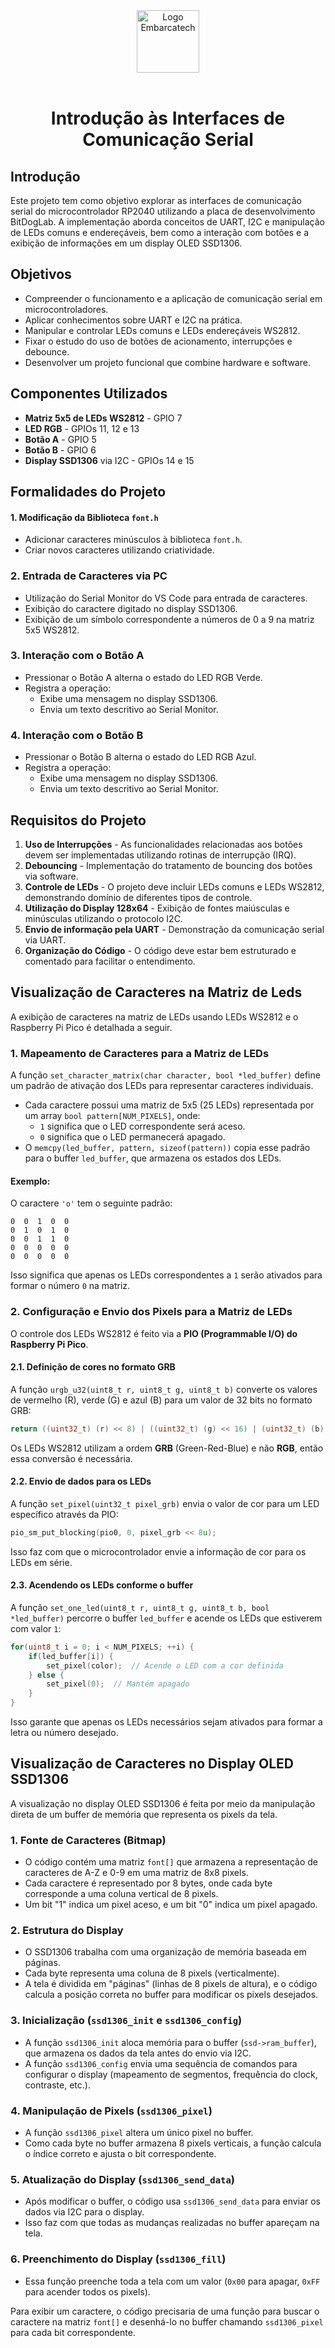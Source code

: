 <div align="center">
    <img src="https://moodle.embarcatech.cepedi.org.br/pluginfile.php/1/theme_moove/logo/1733422525/Group%20658.png" alt="Logo Embarcatech" height="100">
</div>

<br>


<div align="center">

# Introdução às Interfaces de Comunicação Serial

</div>

## Introdução
Este projeto tem como objetivo explorar as interfaces de comunicação serial do microcontrolador RP2040 utilizando a placa de desenvolvimento BitDogLab. A implementação aborda conceitos de UART, I2C e manipulação de LEDs comuns e endereçáveis, bem como a interação com botões e a exibição de informações em um display OLED SSD1306.

## Objetivos
- Compreender o funcionamento e a aplicação de comunicação serial em microcontroladores.
- Aplicar conhecimentos sobre UART e I2C na prática.
- Manipular e controlar LEDs comuns e LEDs endereçáveis WS2812.
- Fixar o estudo do uso de botões de acionamento, interrupções e debounce.
- Desenvolver um projeto funcional que combine hardware e software.

## Componentes Utilizados
- **Matriz 5x5 de LEDs WS2812** - GPIO 7
- **LED RGB** - GPIOs 11, 12 e 13
- **Botão A** - GPIO 5
- **Botão B** - GPIO 6
- **Display SSD1306** via I2C - GPIOs 14 e 15

## Formalidades do Projeto

#### 1. Modificação da Biblioteca `font.h`
- Adicionar caracteres minúsculos à biblioteca `font.h`.
- Criar novos caracteres utilizando criatividade.

### 2. Entrada de Caracteres via PC
- Utilização do Serial Monitor do VS Code para entrada de caracteres.
- Exibição do caractere digitado no display SSD1306.
- Exibição de um símbolo correspondente a números de 0 a 9 na matriz 5x5 WS2812.

### 3. Interação com o Botão A
- Pressionar o Botão A alterna o estado do LED RGB Verde.
- Registra a operação:
  - Exibe uma mensagem no display SSD1306.
  - Envia um texto descritivo ao Serial Monitor.

### 4. Interação com o Botão B
- Pressionar o Botão B alterna o estado do LED RGB Azul.
- Registra a operação:
  - Exibe uma mensagem no display SSD1306.
  - Envia um texto descritivo ao Serial Monitor.

## Requisitos do Projeto
1. **Uso de Interrupções** - As funcionalidades relacionadas aos botões devem ser implementadas utilizando rotinas de interrupção (IRQ).
2. **Debouncing** - Implementação do tratamento de bouncing dos botões via software.
3. **Controle de LEDs** - O projeto deve incluir LEDs comuns e LEDs WS2812, demonstrando domínio de diferentes tipos de controle.
4. **Utilização do Display 128x64** - Exibição de fontes maiúsculas e minúsculas utilizando o protocolo I2C.
5. **Envio de informação pela UART** - Demonstração da comunicação serial via UART.
6. **Organização do Código** - O código deve estar bem estruturado e comentado para facilitar o entendimento.

## Visualização de Caracteres na Matriz de Leds

A exibição de caracteres na matriz de LEDs usando LEDs WS2812 e o Raspberry Pi Pico é detalhada a seguir.

### **1. Mapeamento de Caracteres para a Matriz de LEDs**
A função `set_character_matrix(char character, bool *led_buffer)` define um padrão de ativação dos LEDs para representar caracteres individuais.

- Cada caractere possui uma matriz de 5x5 (25 LEDs) representada por um array `bool pattern[NUM_PIXELS]`, onde:
  - `1` significa que o LED correspondente será aceso.
  - `0` significa que o LED permanecerá apagado.
- O `memcpy(led_buffer, pattern, sizeof(pattern))` copia esse padrão para o buffer `led_buffer`, que armazena os estados dos LEDs.

#### **Exemplo:**
O caractere `'o'` tem o seguinte padrão:
```
0  0  1  0  0  
0  1  0  1  0  
0  0  1  1  0  
0  0  0  0  0  
0  0  0  0  0  
```
Isso significa que apenas os LEDs correspondentes a `1` serão ativados para formar o número `0` na matriz.

### **2. Configuração e Envio dos Pixels para a Matriz de LEDs**
O controle dos LEDs WS2812 é feito via a **PIO (Programmable I/O) do Raspberry Pi Pico**.

#### **2.1. Definição de cores no formato GRB**
A função `urgb_u32(uint8_t r, uint8_t g, uint8_t b)` converte os valores de vermelho (R), verde (G) e azul (B) para um valor de 32 bits no formato GRB:

```c
return ((uint32_t) (r) << 8) | ((uint32_t) (g) << 16) | (uint32_t) (b);
```
Os LEDs WS2812 utilizam a ordem **GRB** (Green-Red-Blue) e não **RGB**, então essa conversão é necessária.

#### **2.2. Envio de dados para os LEDs**
A função `set_pixel(uint32_t pixel_grb)` envia o valor de cor para um LED específico através da PIO:

```c
pio_sm_put_blocking(pio0, 0, pixel_grb << 8u);
```
Isso faz com que o microcontrolador envie a informação de cor para os LEDs em série.

#### **2.3. Acendendo os LEDs conforme o buffer**
A função `set_one_led(uint8_t r, uint8_t g, uint8_t b, bool *led_buffer)` percorre o buffer `led_buffer` e acende os LEDs que estiverem com valor `1`:

```c
for(uint8_t i = 0; i < NUM_PIXELS; ++i) {
    if(led_buffer[i]) {
        set_pixel(color);  // Acende o LED com a cor definida
    } else {
        set_pixel(0);  // Mantém apagado
    }
}
```

Isso garante que apenas os LEDs necessários sejam ativados para formar a letra ou número desejado.

## Visualização de Caracteres no Display OLED SSD1306

A visualização no display OLED SSD1306 é feita por meio da manipulação direta de um buffer de memória que representa os pixels da tela. 

### 1. **Fonte de Caracteres (Bitmap)**
   - O código contém uma matriz `font[]` que armazena a representação de caracteres de A-Z e 0-9 em uma matriz de 8x8 pixels.
   - Cada caractere é representado por 8 bytes, onde cada byte corresponde a uma coluna vertical de 8 pixels.
   - Um bit "1" indica um pixel aceso, e um bit "0" indica um pixel apagado.

### 2. **Estrutura do Display**
   - O SSD1306 trabalha com uma organização de memória baseada em páginas.
   - Cada byte representa uma coluna de 8 pixels (verticalmente).
   - A tela é dividida em "páginas" (linhas de 8 pixels de altura), e o código calcula a posição correta no buffer para modificar os pixels desejados.

### 3. **Inicialização (`ssd1306_init` e `ssd1306_config`)**
   - A função `ssd1306_init` aloca memória para o buffer (`ssd->ram_buffer`), que armazena os dados da tela antes do envio via I2C.
   - A função `ssd1306_config` envia uma sequência de comandos para configurar o display (mapeamento de segmentos, frequência do clock, contraste, etc.).

### 4. **Manipulação de Pixels (`ssd1306_pixel`)**
   - A função `ssd1306_pixel` altera um único pixel no buffer.
   - Como cada byte no buffer armazena 8 pixels verticais, a função calcula o índice correto e ajusta o bit correspondente.

### 5. **Atualização do Display (`ssd1306_send_data`)**
   - Após modificar o buffer, o código usa `ssd1306_send_data` para enviar os dados via I2C para o display.
   - Isso faz com que todas as mudanças realizadas no buffer apareçam na tela.

### 6. **Preenchimento do Display (`ssd1306_fill`)**
   - Essa função preenche toda a tela com um valor (`0x00` para apagar, `0xFF` para acender todos os pixels).


Para exibir um caractere, o código precisaria de uma função para buscar o caractere na matriz `font[]` e desenhá-lo no buffer chamando `ssd1306_pixel` para cada bit correspondente.

